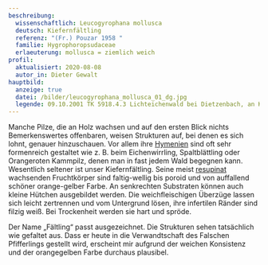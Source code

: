 ```yaml
---
beschreibung:
  wissenschaftlich: Leucogyrophana mollusca
  deutsch: Kiefernfältling
  referenz: "(Fr.) Pouzar 1958 "
  familie: Hygrophoropsudaceae
  erlaeuterung: mollusca = ziemlich weich
profil:
  aktualisiert: 2020-08-08
  autor_in: Dieter Gewalt
hauptbild:
  anzeige: true
  datei: /bilder/leucogyrophana_mollusca_01_dg.jpg
  legende: 09.10.2001 TK 5918.4.3 Lichteichenwald bei Dietzenbach, an Kiefernstumpf
---
```

Manche Pilze, die an Holz wachsen und auf den ersten Blick nichts Bemerkenswertes offenbaren, weisen Strukturen auf, bei denen es sich lohnt, genauer hinzuschauen. Vor allem ihre [Hymenien](Hymenium "Glossar") sind oft sehr formenreich gestaltet wie z. B. beim Eichenwirrling, Spaltblättling oder Orangeroten Kammpilz, denen man in fast jedem Wald begegnen kann. Wesentlich seltener ist unser Kiefernfältling. Seine meist [resupinat](resupinat "Glossar") wachsenden Fruchtkörper sind faltig-wellig bis poroid und von auffallend schöner orange-gelber Farbe. An senkrechten Substraten können auch kleine Hütchen ausgebildet werden. Die weichfleischigen Überzüge lassen sich leicht zertrennen und vom Untergrund lösen, ihre infertilen Ränder sind filzig weiß. Bei Trockenheit werden sie hart und spröde. 

Der Name „Fältling“ passt ausgezeichnet. Die Strukturen sehen tatsächlich wie gefaltet aus. Dass er heute in die Verwandtschaft des Falschen Pfifferlings gestellt wird, erscheint mir aufgrund der weichen Konsistenz und der orangegelben Farbe durchaus plausibel.